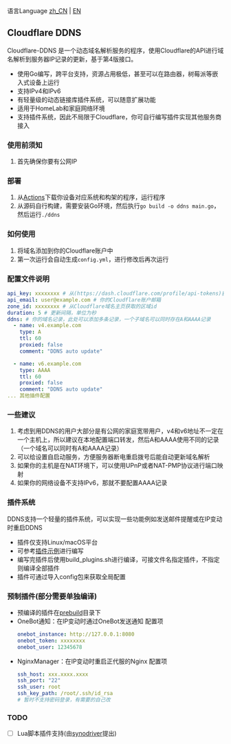 语言Language [zh_CN](README.md) | [EN](README_EN.md)
## Cloudflare DDNS
Cloudflare-DDNS 是一个动态域名解析服务的程序，使用Cloudflare的API进行域名解析到服务器IP记录的更新，基于第4版接口。
- 使用Go编写，跨平台支持，资源占用极低，甚至可以在路由器，树莓派等嵌入式设备上运行
- 支持IPv4和IPv6
- 有轻量级的动态链接库插件系统，可以随意扩展功能
- 适用于HomeLab和家庭网络环境
- 支持插件系统，因此不局限于Cloudflare，你可自行编写插件实现其他服务商接入

### 使用前须知
1. 首先确保你要有公网IP

### 部署

1. 从[Actions](https://github.com/snowykami/Cloudflare-DDNS/actions/)下载你设备对应系统和构架的程序，运行程序
2. 从源码自行构建，需要安装Go环境，然后执行```go build -o ddns main.go```，然后运行```./ddns```

### 如何使用
1. 将域名添加到你的Cloudflare账户中
2. 第一次运行会自动生成```config.yml```，进行修改后再次运行

### 配置文件说明

```yaml
api_key: xxxxxxxx # 从(https://dash.cloudflare.com/profile/api-tokens)获取的apikey
api_email: user@example.com # 你的Cloudflare账户邮箱
zone_id: xxxxxxxx # 从Cloudflare域名主页获取的区域id
duration: 5 # 更新间隔，单位为秒
ddns: # 你的域名记录，此处可以添加多条记录，一个子域名可以同时存在A和AAAA记录
  - name: v4.example.com
    type: A
    ttl: 60
    proxied: false
    comment: "DDNS auto update"

  - name: v6.example.com
    type: AAAA
    ttl: 60
    proxied: false
    comment: "DDNS auto update"
... 其他插件配置
```

### 一些建议
1. 考虑到用DDNS的用户大部分是有公网的家庭宽带用户，v4和v6地址不一定在一个主机上，所以建议在本地配置端口转发，然后A和AAAA使用不同的记录（一个域名可以同时有A和AAAA记录）
2. 可以给设置自启动服务，方便服务器断电重启拨号后能自动更新域名解析
3. 如果你的主机是在NAT环境下，可以使用UPnP或者NAT-PMP协议进行端口映射
4. 如果你的网络设备不支持IPv6，那就不要配置AAAA记录

### 插件系统
DDNS支持一个轻量的插件系统，可以实现一些功能例如发送邮件提醒或在IP变动时重启DDNS
- 插件仅支持Linux/macOS平台
- 可参考[插件示例](./plugins/example.go)进行编写
- 编写完插件后使用build_plugins.sh进行编译，可接文件名指定插件，不指定则编译全部插件
- 插件可通过导入config包来获取全局配置

### 预制插件(部分需要单独编译)
- 预编译的插件在[prebuild](./prebuild/)目录下
- OneBot通知：在IP变动时通过OneBot发送通知
  配置项
  ```yaml
  onebot_instance: http://127.0.0.1:8080
  onebot_token: xxxxxxxx
  onebot_user: 12345678
  ```
- NginxManager：在IP变动时重启正代服的Nginx
  配置项
  ```yaml
  ssh_host: xxx.xxxx.xxxx
  ssh_port: "22"
  ssh_user: root
  ssh_key_path: /root/.ssh/id_rsa
  # 暂时不支持密码登录，有需要的自己改
  ```

### TODO

- [ ] Lua脚本插件支持(由[synodriver](https://github.com/synodriver)提出)